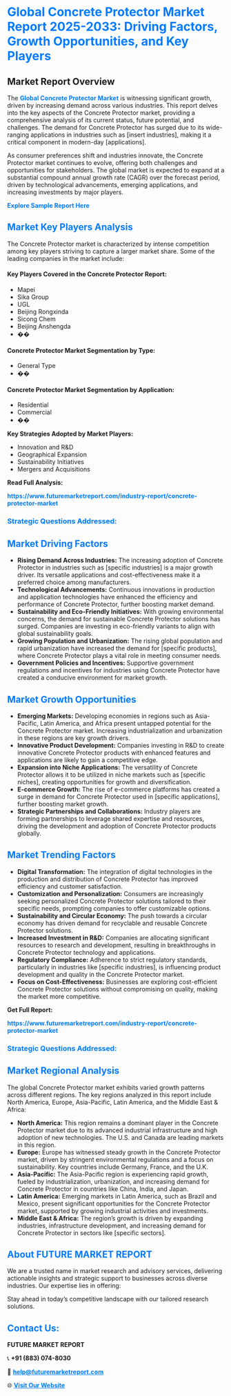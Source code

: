 <h1 style="color: #007BFF;">Global Concrete Protector Market Report 2025-2033: Driving Factors, Growth Opportunities, and Key Players</h1>

<section id="overview">
<h2>Market Report Overview</h2>
<p>The <a href="https://www.futuremarketreport.com/industry-report/concrete-protector-market" style="color: #007BFF; text-decoration: none;"><strong>Global Concrete Protector Market</strong></a> is witnessing significant growth, driven by increasing demand across various industries. This report delves into the key aspects of the Concrete Protector market, providing a comprehensive analysis of its current status, future potential, and challenges. The demand for Concrete Protector has surged due to its wide-ranging applications in industries such as [insert industries], making it a critical component in modern-day [applications].</p>
<p>As consumer preferences shift and industries innovate, the Concrete Protector market continues to evolve, offering both challenges and opportunities for stakeholders. The global market is expected to expand at a substantial compound annual growth rate (CAGR) over the forecast period, driven by technological advancements, emerging applications, and increasing investments by major players.</p>
</section>

<section id="overview">
<p><a href="https://www.futuremarketreport.com/request-sample/reportId=113784" style="color: #007BFF; text-decoration: none;"><strong>Explore Sample Report Here</strong></a></p>
</section>

<section id="key-players">
<h2 style="color: #007BFF;">Market Key Players Analysis</h2>
<p>The Concrete Protector market is characterized by intense competition among key players striving to capture a larger market share. Some of the leading companies in the market include:</p>
<h4>Key Players Covered in the Concrete Protector Report:</h4>
<ul><li>Mapei</li><li>Sika Group</li><li>UGL</li><li>Beijing Rongxinda</li><li>Sicong Chem</li><li>Beijing Anshengda</li><li>��</li></ul>
<h4>Concrete Protector Market Segmentation by Type:</h4>
<ul><li>General Type</li><li>��</li></ul>

<h4>Concrete Protector Market Segmentation by Application:</h4>
<ul><li>Residential</li><li>Commercial</li><li>��</li></ul>
<p><strong>Key Strategies Adopted by Market Players:</strong></p>
<ul>
<li>Innovation and R&D</li>
<li>Geographical Expansion</li>
<li>Sustainability Initiatives</li>
<li>Mergers and Acquisitions</li>
</ul>
</section>

<section>
<p><strong>Read Full Analysis: </strong></p><a href="https://www.futuremarketreport.com/industry-report/concrete-protector-market" style="color: #007BFF; text-decoration: none;"><strong>https://www.futuremarketreport.com/industry-report/concrete-protector-market</strong></a>
<h3 style="color: #007BFF;">Strategic Questions Addressed:</h3>
</section>

<section id="driving-factors">
<h2 style="color: #007BFF;">Market Driving Factors</h2>
<ul>
<li><strong>Rising Demand Across Industries:</strong> The increasing adoption of Concrete Protector in industries such as [specific industries] is a major growth driver. Its versatile applications and cost-effectiveness make it a preferred choice among manufacturers.</li>
<li><strong>Technological Advancements:</strong> Continuous innovations in production and application technologies have enhanced the efficiency and performance of Concrete Protector, further boosting market demand.</li>
<li><strong>Sustainability and Eco-Friendly Initiatives:</strong> With growing environmental concerns, the demand for sustainable Concrete Protector solutions has surged. Companies are investing in eco-friendly variants to align with global sustainability goals.</li>
<li><strong>Growing Population and Urbanization:</strong> The rising global population and rapid urbanization have increased the demand for [specific products], where Concrete Protector plays a vital role in meeting consumer needs.</li>
<li><strong>Government Policies and Incentives:</strong> Supportive government regulations and incentives for industries using Concrete Protector have created a conducive environment for market growth.</li>
</ul>
</section>

<section id="growth-opportunities">
<h2 style="color: #007BFF;">Market Growth Opportunities</h2>
<ul>
<li><strong>Emerging Markets:</strong> Developing economies in regions such as Asia-Pacific, Latin America, and Africa present untapped potential for the Concrete Protector market. Increasing industrialization and urbanization in these regions are key growth drivers.</li>
<li><strong>Innovative Product Development:</strong> Companies investing in R&D to create innovative Concrete Protector products with enhanced features and applications are likely to gain a competitive edge.</li>
<li><strong>Expansion into Niche Applications:</strong> The versatility of Concrete Protector allows it to be utilized in niche markets such as [specific niches], creating opportunities for growth and diversification.</li>
<li><strong>E-commerce Growth:</strong> The rise of e-commerce platforms has created a surge in demand for Concrete Protector used in [specific applications], further boosting market growth.</li>
<li><strong>Strategic Partnerships and Collaborations:</strong> Industry players are forming partnerships to leverage shared expertise and resources, driving the development and adoption of Concrete Protector products globally.</li>
</ul>
</section>

<section id="trending-factors">
<h2 style="color: #007BFF;">Market Trending Factors</h2>
<ul>
<li><strong>Digital Transformation:</strong> The integration of digital technologies in the production and distribution of Concrete Protector has improved efficiency and customer satisfaction.</li>
<li><strong>Customization and Personalization:</strong> Consumers are increasingly seeking personalized Concrete Protector solutions tailored to their specific needs, prompting companies to offer customizable options.</li>
<li><strong>Sustainability and Circular Economy:</strong> The push towards a circular economy has driven demand for recyclable and reusable Concrete Protector solutions.</li>
<li><strong>Increased Investment in R&D:</strong> Companies are allocating significant resources to research and development, resulting in breakthroughs in Concrete Protector technology and applications.</li>
<li><strong>Regulatory Compliance:</strong> Adherence to strict regulatory standards, particularly in industries like [specific industries], is influencing product development and quality in the Concrete Protector market.</li>
<li><strong>Focus on Cost-Effectiveness:</strong> Businesses are exploring cost-efficient Concrete Protector solutions without compromising on quality, making the market more competitive.</li>
</ul>
</section>

<section>
<p><strong>Get Full Report: </strong></p><a href="https://www.futuremarketreport.com/industry-report/concrete-protector-market" style="color: #007BFF; text-decoration: none;"><strong>https://www.futuremarketreport.com/industry-report/concrete-protector-market</strong></a>
<h3 style="color: #007BFF;">Strategic Questions Addressed:</h3>
</section>


<section id="regional-analysis">
<h2 style="color: #007BFF;">Market Regional Analysis</h2>
<p>The global Concrete Protector market exhibits varied growth patterns across different regions. The key regions analyzed in this report include North America, Europe, Asia-Pacific, Latin America, and the Middle East & Africa:</p>
<ul>
<li><strong>North America:</strong> This region remains a dominant player in the Concrete Protector market due to its advanced industrial infrastructure and high adoption of new technologies. The U.S. and Canada are leading markets in this region.</li>
<li><strong>Europe:</strong> Europe has witnessed steady growth in the Concrete Protector market, driven by stringent environmental regulations and a focus on sustainability. Key countries include Germany, France, and the U.K.</li>
<li><strong>Asia-Pacific:</strong> The Asia-Pacific region is experiencing rapid growth, fueled by industrialization, urbanization, and increasing demand for Concrete Protector in countries like China, India, and Japan.</li>
<li><strong>Latin America:</strong> Emerging markets in Latin America, such as Brazil and Mexico, present significant opportunities for the Concrete Protector market, supported by growing industrial activities and investments.</li>
<li><strong>Middle East & Africa:</strong> The region’s growth is driven by expanding industries, infrastructure development, and increasing demand for Concrete Protector in sectors like [specific sectors].</li>
</ul>
</section>

<footer>
<h2 style="color: #007BFF;">About FUTURE MARKET REPORT</h2>
<p>We are a trusted name in market research and advisory services, delivering actionable insights and strategic support to businesses across diverse industries. Our expertise lies in offering:</p>

<p>Stay ahead in today’s competitive landscape with our tailored research solutions.</p>

<h2 style="color: #007BFF;">Contact Us:</h2>
<p><strong>FUTURE MARKET REPORT</strong></p>
<p>📞 <strong>+91 (883) 074-8030</strong></p>
<p>📧 <strong><a href="mailto:help@futuremarketreport.com" style="color: #007BFF;">help@futuremarketreport.com</a></strong></p>
<p>🌐 <strong><a href="https://www.futuremarketreport.com/" style="color: #007BFF;">Visit Our Website</a></strong></p>
</footer>